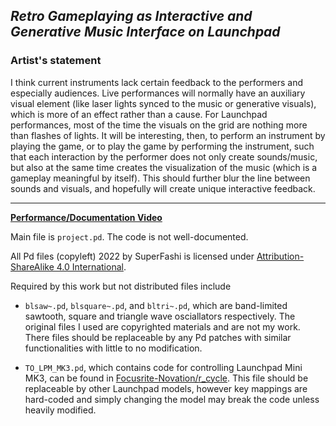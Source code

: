 ## *Retro Gameplaying as Interactive and Generative Music Interface on Launchpad*

### Artist's statement

I think current instruments lack certain feedback to the performers and especially audiences. Live performances will normally have an auxiliary visual element (like laser lights synced to the music or generative visuals), which is more of an effect rather than a cause. For Launchpad performances, most of the time the visuals on the grid are nothing more than flashes of lights. It will be interesting, then, to perform an instrument by playing the game, or to play the game by performing the instrument, such that each interaction by the performer does not only create sounds/music, but also at the same time creates the visualization of the music (which is a gameplay meaningful by itself). This should further blur the line between sounds and visuals, and hopefully will create unique interactive feedback.

---

[**Performance/Documentation Video**](https://www.youtube.com/watch?v=W4_LWxrSHR4)

Main file is `project.pd`. The code is not well-documented.

All Pd files (copyleft) 2022 by SuperFashi is licensed under [Attribution-ShareAlike 4.0 International](./LICENSE).

Required by this work but not distributed files include

- `blsaw~.pd`, `blsquare~.pd`, and `bltri~.pd`, which are band-limited sawtooth, square and triangle wave osciallators respectively. The original files I used are copyrighted materials and are not my work. There files should be replaceable by any Pd patches with similar functionalities with little to no modification.

- `TO_LPM_MK3.pd`, which contains code for controlling Launchpad Mini MK3, can be found in [Focusrite-Novation/r_cycle](https://github.com/Focusrite-Novation/r_cycle). This file should be replaceable by other Launchpad models, however key mappings are hard-coded and simply changing the model may break the code unless heavily modified.
